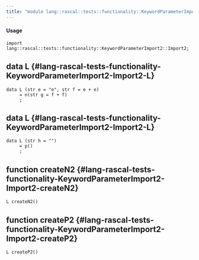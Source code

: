 ```yaml
---
title: "module lang::rascal::tests::functionality::KeywordParameterImport2::Import2"
---
```


#### Usage

`import lang::rascal::tests::functionality::KeywordParameterImport2::Import2;`


## data L {#lang-rascal-tests-functionality-KeywordParameterImport2-Import2-L}

```rascal
data L (str e = "e", str f = e + e) 
     = n(str g = f + f)
     ;
```

## data L {#lang-rascal-tests-functionality-KeywordParameterImport2-Import2-L}

```rascal
data L (str h = "") 
     = p()
     ;
```

## function createN2 {#lang-rascal-tests-functionality-KeywordParameterImport2-Import2-createN2}

```rascal
L createN2()

```

## function createP2 {#lang-rascal-tests-functionality-KeywordParameterImport2-Import2-createP2}

```rascal
L createP2()

```

